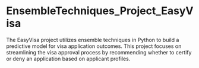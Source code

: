 # EnsembleTechniques_Project_EasyVisa
The EasyVisa project utilizes ensemble techniques in Python to build a predictive model for visa application outcomes. This project focuses on streamlining the visa approval process by recommending whether to certify or deny an application based on applicant profiles. 
